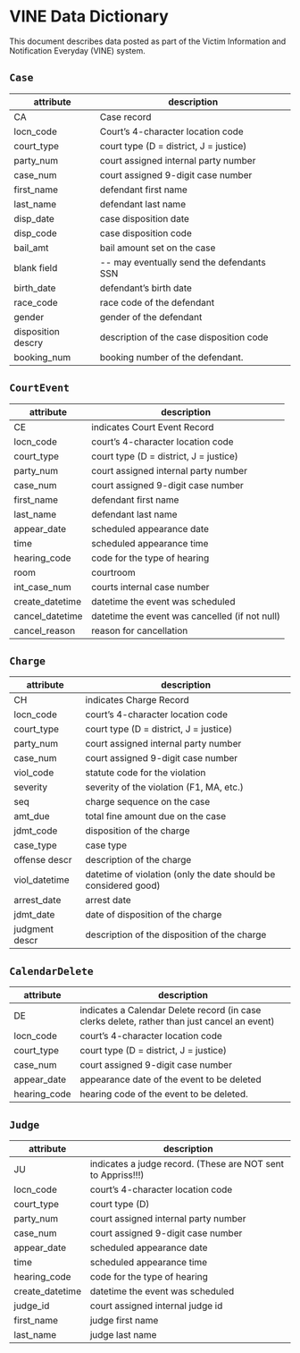 # VINE Data Dictionary

This document describes data posted as part of the Victim Information and Notification Everyday (VINE) system.

## `Case`

attribute | description
--- | ---
CA			     | Case record
locn_code		 | Court’s 4-character location code
court_type	 | court type (D = district, J = justice)
party_num		 | court assigned internal party number
case_num		 |  court assigned 9-digit case number
first_name	 | 	defendant first name
last_name		 | defendant last name
disp_date		 | case disposition date
disp_code		 | case disposition code
bail_amt		 |  bail amount set on the case
blank field	 | 	-- may eventually send the defendants SSN
birth_date	 | 	defendant’s birth date
race_code		 | race code of the defendant
gender			 | gender of the defendant
disposition descry	| description of the case disposition code
booking_num		| booking number of the defendant.

## `CourtEvent`

attribute | description
--- | ---
CE			        | indicates Court Event Record
locn_code		    | court’s 4-character location code
court_type		  |  court type (D = district, J = justice)
party_num		    | court assigned internal party number
case_num		    |  court assigned 9-digit case number
first_name		  |  defendant first name
last_name		    |   defendant last name
appear_date		  | scheduled appearance date
time			      |   scheduled appearance time
hearing_code	 | 	code for the type of hearing
room			      |   courtroom
int_case_num	 | 	courts internal case number
create_datetime | 	datetime the event was scheduled
cancel_datetime | 	datetime the event was cancelled (if not null)
cancel_reason	 | 	reason for cancellation


## `Charge`

attribute | description
--- | ---
CH			       |indicates Charge Record
locn_code		   |court’s 4-character location code
court_type		 | court type (D = district, J = justice)
party_num		   |court assigned internal party number
case_num		   | court assigned 9-digit case number
viol_code		   |statute code for the violation
severity		   | severity of the violation (F1, MA, etc.)
seq			       | charge sequence on the case
amt_due		     |total fine amount due on the case
jdmt_code		   |disposition of the charge
case_type		   |case type
offense descr	|	description of the charge
viol_datetime	|	datetime of violation  (only the date should be considered good)
arrest_date		 | arrest date
jdmt_date		| date of disposition of the charge
judgment descr	| description of the disposition of the charge


## `CalendarDelete`

attribute | description
--- | ---
DE			| indicates a Calendar Delete record (in case clerks delete, rather than just cancel an event)
locn_code		 | court’s 4-character location code
court_type	 | 	court type (D = district, J = justice)
case_num		 | court assigned 9-digit case number
appear_date	 | 	appearance date of the event to be deleted
hearing_code | 		hearing code of the event to be deleted.

## `Judge`

attribute | description
--- | ---
JU			| indicates a judge record.  (These are NOT sent to Appriss!!!)
locn_code		| court’s 4-character location code
court_type		| court type (D)
party_num		| court assigned internal party number
case_num		| court assigned 9-digit case number
appear_date	 | 	scheduled appearance date
time			  | scheduled appearance time
hearing_code	|	code for the type of hearing
create_datetime	| datetime the event was scheduled
judge_id		| court assigned internal judge id
first_name	| 	judge first name
last_name		| judge last name

